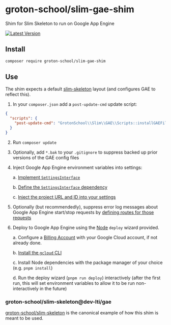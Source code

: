 # groton-school/slim-gae-shim

Shim for Slim Skeleton to run on Google App Engine

[![Latest Version](https://img.shields.io/packagist/v/groton-school/slim-gae-shim.svg)](https://packagist.org/packages/groton-school/slim-gae-shim)

## Install

```bash
composer require groton-school/slim-gae-shim
```

## Use

The shim expects a default [slim-skeleton](https://github.com/slimphp/Slim-Skeleton#readme) layout (and configures GAE to reflect this).

1. In your `composer.json` add a `post-update-cmd` update script:

```json
{
  "scripts": {
    "post-update-cmd": "GrotonSchool\\Slim\\GAE\\Scripts::installGAEFiles"
  }
}
```

2. Run `composer update`

3. Optionally, add `*.bak` to your `.gitignore` to suppress backed up prior versions of the GAE config files

4. Inject Google App Engine environment variables into settings:

   a. [Implement `SettingsInterface`](https://github.com/groton-school/slim-skeleton/blob/0b32f964d753376ed2c2d9af4460e96342bbe919/src/Application/Settings/SettingsInterface.php#L11-L12)

   b. [Define the `SettingsInterface` dependency](https://github.com/groton-school/slim-skeleton/blob/f56b690c889c0a8088ad2fad93078158516b4063/app/dependencies.php#L30)

   c. [Inject the project URL and ID into your settings](https://github.com/groton-school/slim-skeleton/blob/0b32f964d753376ed2c2d9af4460e96342bbe919/app/dependencies.php#L21)

5. Optionally (but recommendedly), suppress error log messages about Google App Engine start/stop requests by [defining routes for those requests](https://github.com/groton-school/slim-skeleton/blob/0b32f964d753376ed2c2d9af4460e96342bbe919/app/routes.php#L17)

6. Deploy to Google App Engine using the [Node](https://nodejs.org) `deploy` wizard provided.

   a. Configure a [Billing Account](https://console.cloud.google.com/billing) with your Google Cloud account, if not already done.

   b. [Install the `gcloud` CLI](https://cloud.google.com/sdk/docs/install)

   c. Install Node dependencies with the package manager of your choice (e.g. `pnpm install`)

   d. Run the deploy wizard (`pnpm run deploy`) interactively (after the first run, this will set environment variables to allow it to be run non-interactively in the future)

### groton-school/slim-skeleton@dev-lti/gae

[groton-school/slim-skeleton](https://github.com/groton-school/slim-skeleton/tree/lti/gae) is the canonical example of how this shim is meant to be used.

